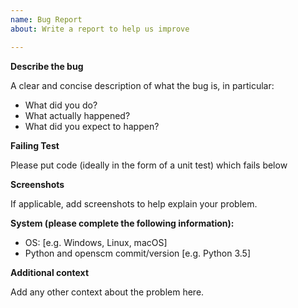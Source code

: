 ```yaml
---
name: Bug Report
about: Write a report to help us improve

---
```


**Describe the bug**

A clear and concise description of what the bug is, in particular:

- What did you do?
- What actually happened?
- What did you expect to happen?

**Failing Test**

Please put code (ideally in the form of a unit test) which fails below

**Screenshots**

If applicable, add screenshots to help explain your problem.

**System (please complete the following information):**

 - OS: [e.g. Windows, Linux, macOS]
 - Python and openscm commit/version [e.g. Python 3.5]

**Additional context**

Add any other context about the problem here.
